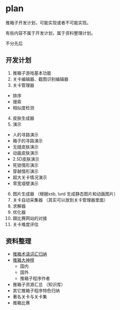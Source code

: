 # plan

推箱子开发计划，可能实现或者不可能实现。

有些内容不属于开发计划，属于资料整理计划。

不分先后

## 开发计划

1. 推箱子游戏基本功能
2. 关卡编辑器、截图识别编辑器
3. 关卡管理器
  - 排序
  - 搜索
  - 相似度检测
4. 皮肤生成器
5. 演示
  - 人的寻路演示
  - 箱子的寻路演示
  - 无缝皮肤演示
  - 动画皮肤演示
  - 2.5D皮肤演示
  - 死锁情形演示
  - 穿越情形演示
  - 超大关卡情况演示
  - 零宽墙壁演示
6. 图片生成器 （根据xsb, lurd 生成静态图片和动画图片）
7. 关卡自动采集器 （其实可以放到关卡管理器里面）
8. 求解器
9. 优化器
10. 跟比赛网站的对接
11. 关卡难度评估

## 资料整理

- [推箱术语词汇归纳](推箱子术语词汇表.md)
- [推箱大神榜](推箱大神榜.md)
  - 国内
  - 国外
  - 推箱子程序作者
- 推箱子资源汇总 （知识库）
- 其它推箱子程序特色归纳
- 著名关卡与关卡集
- 推箱比赛
